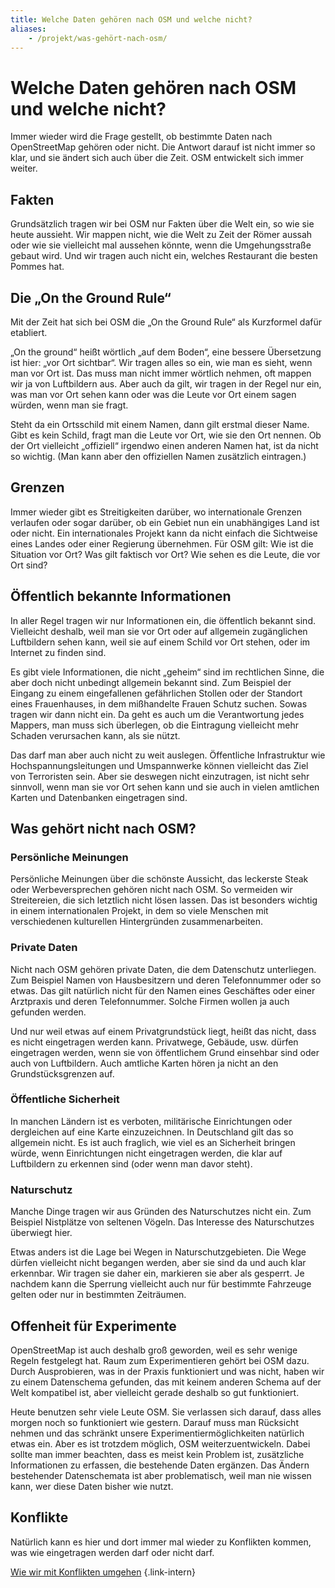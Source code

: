 ```yaml
---
title: Welche Daten gehören nach OSM und welche nicht?
aliases:
    - /projekt/was-gehört-nach-osm/
---
```


# Welche Daten gehören nach OSM und welche nicht?

Immer wieder wird die Frage gestellt, ob bestimmte Daten nach OpenStreetMap
gehören oder nicht. Die Antwort darauf ist nicht immer so klar, und sie ändert
sich auch über die Zeit. OSM entwickelt sich immer weiter.

## Fakten

Grundsätzlich tragen wir bei OSM nur Fakten über die Welt ein, so wie sie heute
aussieht. Wir mappen nicht, wie die Welt zu Zeit der Römer aussah oder wie sie
vielleicht mal aussehen könnte, wenn die Umgehungsstraße gebaut wird. Und wir
tragen auch nicht ein, welches Restaurant die besten Pommes hat.

## Die „On the Ground Rule“

Mit der Zeit hat sich bei OSM die „On the Ground Rule“ als Kurzformel dafür
etabliert.

„On the ground“ heißt wörtlich „auf dem Boden“, eine bessere Übersetzung ist
hier: „vor Ort sichtbar“. Wir tragen alles so ein, wie man es sieht, wenn man
vor Ort ist. Das muss man nicht immer wörtlich nehmen, oft mappen wir ja von
Luftbildern aus. Aber auch da gilt, wir tragen in der Regel nur ein, was man
vor Ort sehen kann oder was die Leute vor Ort einem sagen würden, wenn man
sie fragt.

Steht da ein Ortsschild mit einem Namen, dann gilt erstmal dieser Name. Gibt es
kein Schild, fragt man die Leute vor Ort, wie sie den Ort nennen. Ob der Ort
vielleicht „offiziell“ irgendwo einen anderen Namen hat, ist da nicht so
wichtig. (Man kann aber den offiziellen Namen zusätzlich eintragen.)

## Grenzen

Immer wieder gibt es Streitigkeiten darüber, wo internationale Grenzen verlaufen
oder sogar darüber, ob ein Gebiet nun ein unabhängiges Land ist oder nicht.
Ein internationales Projekt kann da nicht einfach die Sichtweise eines Landes
oder einer Regierung übernehmen. Für OSM gilt: Wie ist die Situation vor Ort?
Was gilt faktisch vor Ort? Wie sehen es die Leute, die vor Ort sind?

## Öffentlich bekannte Informationen

In aller Regel tragen wir nur Informationen ein, die öffentlich bekannt sind.
Vielleicht deshalb, weil man sie vor Ort oder auf allgemein zugänglichen
Luftbildern sehen kann, weil sie auf einem Schild vor Ort stehen, oder im
Internet zu finden sind.

Es gibt viele Informationen, die nicht „geheim“ sind im rechtlichen Sinne, die
aber doch nicht unbedingt allgemein bekannt sind. Zum Beispiel der Eingang zu
einem eingefallenen gefährlichen Stollen oder der Standort eines Frauenhauses,
in dem mißhandelte Frauen Schutz suchen. Sowas tragen wir dann nicht ein. Da
geht es auch um die Verantwortung jedes Mappers, man muss sich überlegen, ob
die Eintragung vielleicht mehr Schaden verursachen kann, als sie nützt.

Das darf man aber auch nicht zu weit auslegen. Öffentliche Infrastruktur wie
Hochspannungsleitungen und Umspannwerke können vielleicht das Ziel von
Terroristen sein. Aber sie deswegen nicht einzutragen, ist nicht sehr sinnvoll,
wenn man sie vor Ort sehen kann und sie auch in vielen amtlichen Karten und
Datenbanken eingetragen sind.

## Was gehört nicht nach OSM?

### Persönliche Meinungen

Persönliche Meinungen über die schönste Aussicht, das leckerste Steak oder
Werbeversprechen gehören nicht nach OSM. So vermeiden wir Streitereien, die
sich letztlich nicht lösen lassen. Das ist besonders wichtig in einem
internationalen Projekt, in dem so viele Menschen mit verschiedenen kulturellen
Hintergründen zusammenarbeiten.

### Private Daten

Nicht nach OSM gehören private Daten, die dem Datenschutz unterliegen. Zum
Beispiel Namen von Hausbesitzern und deren Telefonnummer oder so etwas. Das
gilt natürlich nicht für den Namen eines Geschäftes oder einer Arztpraxis und
deren Telefonnummer. Solche Firmen wollen ja auch gefunden werden.

Und nur weil etwas auf einem Privatgrundstück liegt, heißt das nicht, dass es
nicht eingetragen werden kann. Privatwege, Gebäude, usw. dürfen eingetragen
werden, wenn sie von öffentlichem Grund einsehbar sind oder auch von
Luftbildern. Auch amtliche Karten hören ja nicht an den Grundstücksgrenzen
auf.

### Öffentliche Sicherheit

In manchen Ländern ist es verboten, militärische Einrichtungen oder dergleichen
auf eine Karte einzuzeichnen. In Deutschland gilt das so allgemein nicht. Es
ist auch fraglich, wie viel es an Sicherheit bringen würde, wenn Einrichtungen
nicht eingetragen werden, die klar auf Luftbildern zu erkennen sind (oder wenn
man davor steht).

### Naturschutz

Manche Dinge tragen wir aus Gründen des Naturschutzes nicht ein. Zum Beispiel
Nistplätze von seltenen Vögeln. Das Interesse des Naturschutzes überwiegt
hier.

Etwas anders ist die Lage bei Wegen in Naturschutzgebieten. Die Wege dürfen
vielleicht nicht begangen werden, aber sie sind da und auch klar erkennbar. Wir
tragen sie daher ein, markieren sie aber als gesperrt. Je nachdem kann die
Sperrung vielleicht auch nur für bestimmte Fahrzeuge gelten oder nur in
bestimmten Zeiträumen.

## Offenheit für Experimente

OpenStreetMap ist auch deshalb groß geworden, weil es sehr wenige Regeln
festgelegt hat. Raum zum Experimentieren gehört bei OSM dazu. Durch
Ausprobieren, was in der Praxis funktioniert und was nicht, haben wir zu einem
Datenschema gefunden, das mit keinem anderen Schema auf der Welt kompatibel
ist, aber vielleicht gerade deshalb so gut funktioniert.

Heute benutzen sehr viele Leute OSM. Sie verlassen sich darauf, dass alles
morgen noch so funktioniert wie gestern. Darauf muss man Rücksicht nehmen und
das schränkt unsere Experimentiermöglichkeiten natürlich etwas ein. Aber es ist
trotzdem möglich, OSM weiterzuentwickeln. Dabei sollte man immer beachten, dass
es meist kein Problem ist, zusätzliche Informationen zu erfassen, die
bestehende Daten ergänzen. Das Ändern bestehender Datenschemata ist aber
problematisch, weil man nie wissen kann, wer diese Daten bisher wie nutzt.

## Konflikte

Natürlich kann es hier und dort immer mal wieder zu Konflikten kommen, was
wie eingetragen werden darf oder nicht darf.

[Wie wir mit Konflikten umgehen](/community/konflikte/)
{.link-intern}

